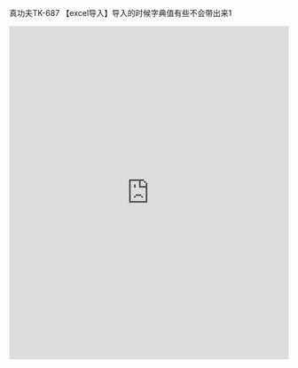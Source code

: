 
	
真功夫TK-687
【excel导入】导入的时候字典值有些不会带出来1

<iframe style="width:100%;height:600px;border:none" src="https://deng6882855.coding.me/test/test.html"></iframe>

